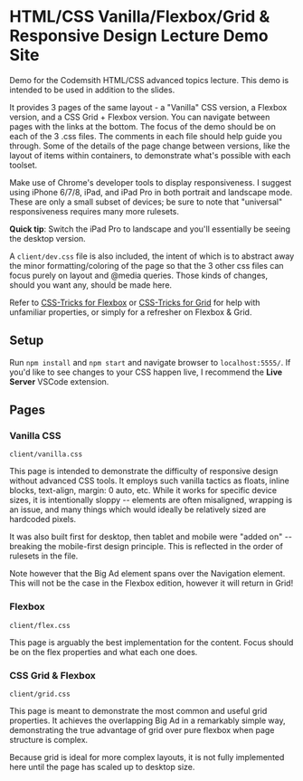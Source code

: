 # HTML/CSS Vanilla/Flexbox/Grid & Responsive Design Lecture Demo Site

Demo for the Codemsith HTML/CSS advanced topics lecture. This demo is intended to be used in addition to the slides.

It provides 3 pages of the same layout - a "Vanilla" CSS version, a Flexbox version, and a CSS Grid + Flexbox version. You can navigate between pages with the links at the bottom. The focus of the demo should be on each of the 3 .css files. The comments in each file should help guide you through. Some of the details of the page change between versions, like the layout of items within containers, to demonstrate what's possible with each toolset. 

Make use of Chrome's developer tools to display responsiveness. I suggest using iPhone 6/7/8, iPad, and iPad Pro in both portrait and landscape mode. These are only a small subset of devices; be sure to note that "universal" responsiveness requires many more rulesets.

<b>Quick tip</b>: Switch the iPad Pro to landscape and you'll essentially be seeing the desktop version. 

A <code>client/dev.css</code> file is also included, the intent of which is to abstract away the minor formatting/coloring of the page so that the 3 other css files can focus purely on layout and @media queries. Those kinds of changes, should you want any, should be made here.

Refer to <a href="https://css-tricks.com/snippets/css/a-guide-to-flexbox/">CSS-Tricks for Flexbox</a> or <a href="https://css-tricks.com/snippets/css/complete-guide-grid/">CSS-Tricks for Grid</a> for help with unfamiliar properties, or simply for a refresher on Flexbox & Grid.

## Setup
Run <code>npm install</code> and <code>npm start</code> and navigate browser to <code>localhost:5555/</code>. If you'd like to see changes to your CSS happen live, I recommend the <b>Live Server</b> VSCode extension.

## Pages

### Vanilla CSS
<code>client/vanilla.css</code>

This page is intended to demonstrate the difficulty of responsive design without advanced CSS tools. It employs such vanilla tactics as floats, inline blocks, text-align, margin: 0 auto, etc. While it works for specific device sizes, it is intentionally sloppy -- elements are often misaligned, wrapping is an issue, and many things which would ideally be relatively sized are hardcoded pixels.

It was also built first for desktop, then tablet and mobile were "added on" -- breaking the mobile-first design principle. This is reflected in the order of rulesets in the file.

Note however that the Big Ad element spans over the Navigation element. This will not be the case in the Flexbox edition, however it will return in Grid!

### Flexbox
<code>client/flex.css</code>

This page is arguably the best implementation for the content. Focus should be on the flex properties and what each one does.

### CSS Grid & Flexbox
<code>client/grid.css</code>

This page is meant to demonstrate the most common and useful grid properties. It achieves the overlapping Big Ad in a remarkably simple way, demonstrating the true advantage of grid over pure flexbox when page structure is complex.

Because grid is ideal for more complex layouts, it is not fully implemented here until the page has scaled up to desktop size.